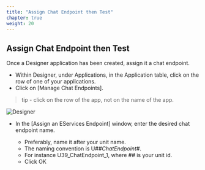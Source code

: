 ```yaml
---
title: "Assign Chat Endpoint then Test"
chapter: true
weight: 20
---
```


## Assign Chat Endpoint then Test
Once a Designer application has been created, assign it a chat endpoint. 

- Within Designer, under Applications, in the Application table, click on the row of one of your applications.
- Click on [Manage Chat Endpoints]. 
 
>tip - click on the row of the app, not on the name of the app. 

![Designer](/images/file_1622754045059_azureDesignerTile.png)

- In the [Assign an EServices Endpoint] window, enter the desired chat endpoint name.

     - Preferably, name it after your unit name.
     - The naming convention is U##_ChatEndpoint_#. 
     - For instance U39_ChatEndpoint_1, where ## is your unit id.
     - Click OK  

